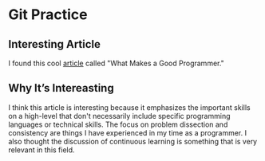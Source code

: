 # Git Practice

## Interesting Article

I found this cool [article](https://henrikwarne.com/2014/06/30/what-makes-a-good-programmer/) called "What Makes a Good Programmer."

## Why It’s Intereasting

I think this article is interesting because it emphasizes the important skills on a high-level that don't necessarily include specific programming languages or technical skills. The focus on problem dissection and consistency are things I have experienced in my time as a programmer. I also thought the discussion of continuous learning is something that is very relevant in this field.